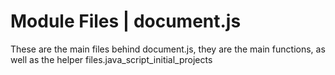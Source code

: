 # Module Files | document.js

These are the main files behind document.js, they are the main functions, as well as the helper files.java_script_initial_projects

